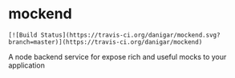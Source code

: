 # mockend

    [![Build Status](https://travis-ci.org/danigar/mockend.svg?branch=master)](https://travis-ci.org/danigar/mockend)

A node backend service for expose rich and useful mocks to your application
